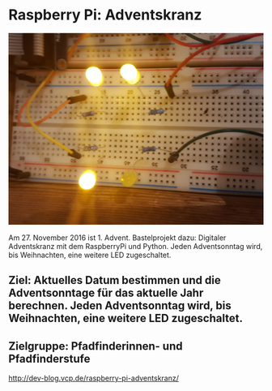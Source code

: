 # Raspberry Pi: Adventskranz

![](/images/IMG_20161025_215557.jpg)

Am 27. November 2016 ist 1. Advent. Bastelprojekt dazu: Digitaler Adventskranz mit dem RaspberryPi und Python. Jeden Adventsonntag wird, bis Weihnachten, eine weitere LED zugeschaltet.

## Ziel: Aktuelles Datum bestimmen und die Adventsonntage für das aktuelle Jahr berechnen. Jeden Adventsonntag wird, bis Weihnachten, eine weitere LED zugeschaltet.

## Zielgruppe: Pfadfinderinnen- und Pfadfinderstufe


http://dev-blog.vcp.de/raspberry-pi-adventskranz/

